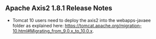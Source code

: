 Apache Axis2 1.8.1 Release Notes
--------------------------------

*   Tomcat 10 users need to deploy the axis2 into the webapps-javaee folder
    as explained here: https://tomcat.apache.org/migration-10.html#Migrating_from_9.0.x_to_10.0.x.
